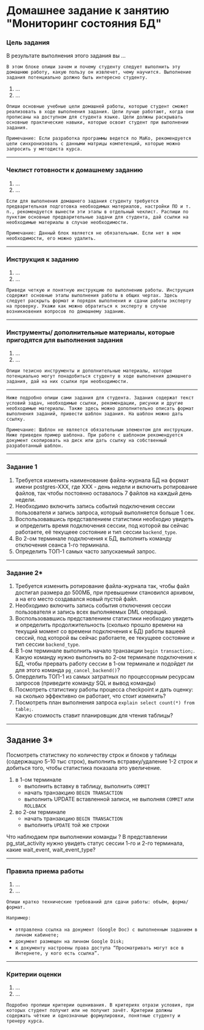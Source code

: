 # Домашнее задание к занятию "Мониторинг состояния БД"


### Цель задания

В результате выполнения этого задания вы ... 

`В этом блоке опиши зачем и почему студенту следует выполнить эту домашнюю работу, какую пользу он извлечет, чему научится. Выполнение задания потенциально должно быть интересно студенту.`

1. ...
2. ...

`Опиши основные учебные цели домашней работы, которые студент сможет реализовать в ходе выполнения задания. Цели лучше работают, когда они прописаны на доступном для студента языке. Цели должны раскрывать основные практические навыки, которые освоит студент при выполнении задания.`

`Примечание: Если разработка программы ведется по МаКо, рекомендуется цели синхронизовать с данными матрицы компетенций, которые можно запросить у методиста курса.`

------

### Чеклист готовности к домашнему заданию

1. ...
2. ...

`Если для выполнения домашнего задания студенту требуется предварительная подготовка необходимых материалов, настройки ПО и т. п., рекомендуется вынести эти этапы в отдельный чеклист. Распиши по пунктам основные предварительные задачи для студента, дай ссылки на необходимые материалы в случае необходимости.`

`Примечание: Данный блок является не обязательным. Если нет в нем необходимости, его можно удалить.`

------

### Инструкция к заданию

1. ...
2. ...

`Приведи четкую и понятную инструкцию по выполнению работы. Инструкция содержит основные этапы выполнения работы в общих чертах. Здесь следует раскрыть формат и порядок выполнения и сдачи работы эксперту на проверку. Укажи как можно обратиться к эксперту в случае возникновения вопросов по домашнему заданию.`

------

### Инструменты/ дополнительные материалы, которые пригодятся для выполнения задания

1. ...
2. ...

`Опиши тезисно инструменты и дополнительные материалы, которые потенциально могут понадобиться студенту в ходе выполнения домашнего задания, дай на них ссылки при необходимости.`

------
`Ниже подробно опиши сами задания для студента. Задания содержат текст условий задач, необходимые ссылки, рекомендации, рисунки и другие необходимые материалы. Также здесь можно дополнительно описать формат выполнения заданий, привести шаблон задания. На шаблон можно дать ссылку.`

`Примечание: Шаблон не является обязательным элементом для инструкции. Ниже приведен пример шаблона. При работе с шаблоном рекомендуется документ скопировать на диск или дать ссылку на собственный разработанный шаблон.`

------

### Задание 1

1. Требуется изменить наименование файла-журнала БД на формат имени postgres-XXX, где ХХХ - день недели и включить ротирование файлов, так чтобы постоянно оставалось 7 файлов на каждый день недели.
2. Необходимо включить запись событий подключения сессии пользователя и запись запроса, который выполняется больше 1 сек.
3. Воспользовавшись представлением статистики необходио увидеть и определить время подключения сессии, под которой вы сейчас работаете, её текущеее состояние и тип сессии `backend_type`.
4. Во 2-ом терминале подключения к БД, выполнить команду отключения сеанса 1-го терминала.
5. Определить ТОП-1 самых часто запускаемый запрос.

------

### Задание 2*

1. Требуется изменить ротирование файла-журнала так, чтобы файл достигал размера до 500МБ, при превышении становился архивом, а на его место создавался новый пустой файл.
2. Необходимо включить запись события отключения сессии пользователя и запись всех выполняемых DML операций.
3. Воспользовавшись представлением статистики необходио увидеть и определить продолжительность (сколько прошло времени на текущий момент со времени подключения к БД) работы вашеей сессий, под которой вы сейчас работаете, ее текущеее состояние и тип сессии `backend_type`.
4. В 1-ом терминале выполнить начало транзакции `begin transaction;`.  
Какую команду нужно выполнить во 2-ом терминале подключения к БД, чтобы прервать работу сессии в 1-ом терминале и подойдет ли для этого команда `pg_cancel_backend()`?
5. Оперделить ТОП-1 из самых затратных по процессорным ресурсам запросов (приведите команду SQL и вывод команды)
6. Посмотреть статистику работы процесса checkpoint и дать оценку: на сколько эффективно он работает, что стоит изменить?
7. Посмотреть план выполнения запроса `explain select count(*) from table;`.  
Какую стоимость ставит планировщик для чтения таблицы?

------

## Задание 3*

Посмотреть статистику по количеству строк и блоков у таблицы (содержащую 5-10 тыс строк), выполнить встравку/удаление 1-2 строк и добиться того, чтобы статистика показала это увеличение.

1. в 1-ом терминале
    - выполнить вставку в таблицу, выполнить `COMMIT`
    - начать транзакцию `BEGIN TRANSACTION`
    - выполнить UPDATE вставленной записи, не выполняя `COMMIT` или `ROLLBACK`
2. во 2-ом терминале
    - начать транзакцию `BEGIN TRANSACTION`
    - выполнить `UPDATE` той же строки

Что наблюдаем при выполнении команды ?
В представлении pg_stat_activity нужно увидеть статус сессии 1-го и 2-го терминала, какие wait_event, wait_event_type?


------

### Правила приема работы

1. ...
2. ...

`Опиши кратко технические требований для сдачи работы: объём, форма/формат.` 

`Например:`
- `отправлена ссылка на документ (Google Doc) с выполненным заданием в личном кабинете;`
- `документ размещен на личном Google Disk;`
- `к документу настроены права доступа “Просматривать могут все в Интернете, у кого есть ссылка”.`

------

### Критерии оценки

1. ...
2. ...

`Подробно пропиши критерии оценивания. В критериях отрази условия, при которых студент получит или не получит зачёт. Критерии должны содержать чёткие и однозначные формулировки, понятные студенту и тренеру курса.`
